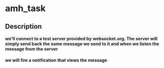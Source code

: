 # amh_task

## Description
#### 
####  we’ll connect to a test server provided by websocket.org. The server will simply send back the same message we send to it and when we listen the message from the server 
#### we will fire a notification that views the message 



